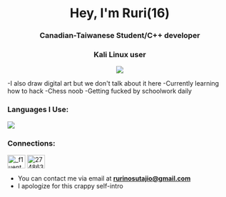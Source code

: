 <h1 align="center">Hey, I'm Ruri(16)</h1>
<h3 align="center">Canadian-Taiwanese Student/C++ developer</h3>
<h3 align="center">Kali Linux user</h3>
<p align="center">
<a href="https://skillicons.dev">
<img
src="https://skillicons.dev/icons?i=kali" />
</a>
</p>
-I also draw digital art but we don't talk about it here
-Currently learning how to hack
-Chess noob
-Getting fucked by schoolwork daily
<h3 align="left">Languages I Use:</h3>
<p align="left">
<a href="https://skillicons.dev">
<img
src="https://skillicons.dev/icons?i=cpp,swift,js,py" />
</a>
</p>

<h3 align="left">Connections:</h3>
<p align="left">
<a href="https://twitter.com/_f1uent_" target="blank"><img align="center" src="https://raw.githubusercontent.com/rahuldkjain/github-profile-readme-generator/master/src/images/icons/Social/twitter.svg" alt="_f1uent_" height="30" width="40" /></a>
<a href="https://stackoverflow.com/users/27486313" target="blank"><img align="center" src="https://raw.githubusercontent.com/rahuldkjain/github-profile-readme-generator/master/src/images/icons/Social/stack-overflow.svg" alt="27486313" height="30" width="40" /></a>
</p>

- You can contact me via email at **rurinosutajio@gmail.com**
- I apologize for this crappy self-intro
